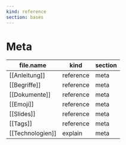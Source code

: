 ```yaml
---
kind: reference
section: bases
---
```


# Meta
| file.name | kind | section |
| --- | --- | --- |
| [[Anleitung]] | reference | meta |
| [[Begriffe]] | reference | meta |
| [[Dokumente]] | reference | meta |
| [[Emoji]] | reference | meta |
| [[Slides]] | reference | meta |
| [[Tags]] | reference | meta |
| [[Technologien]] | explain | meta |
